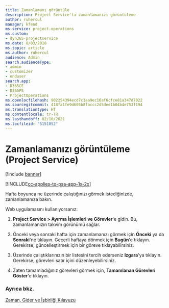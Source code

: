 ```yaml
---
title: Zamanlamanı görüntüle
description: Project Service'ta zamanlamanızı görüntüleme
author: ruhercul
manager: kfend
ms.service: project-operations
ms.custom:
- dyn365-projectservice
ms.date: 8/03/2018
ms.topic: article
ms.author: ruhercul
audience: Admin
search.audienceType:
- admin
- customizer
- enduser
search.app:
- D365CE
- D365PS
- ProjectOperations
ms.openlocfilehash: 902254394ecd7c1aa9ec16af6cfce81a347d7022
ms.sourcegitcommit: 418fa1fe9d605b8faccc2d5dee1b04b4e753f194
ms.translationtype: HT
ms.contentlocale: tr-TR
ms.lasthandoff: 02/10/2021
ms.locfileid: "5151052"
---
```

# <a name="view-your-schedule-project-service"></a>Zamanlamanızı görüntüleme (Project Service)

[!include [banner](../includes/psa-now-project-operations.md)]

[!INCLUDE[cc-applies-to-psa-app-1x-2x](../includes/cc-applies-to-psa-app-1x-2x.md)]

Hafta boyunca ne üzerinde çalıştığınızı görmek istediğinizde, zamanlamanıza bakın.  
  
 Web uygulamasını kullanıyorsanız:  
  
1.  **Project Service > Ayırma İşlemleri ve Görevler**'e gidin. Bu, zamanlamanızın takvim görünümü sağlar.  
  
2.  Önceki veya sonraki hafta için zamanlamanızı görmek için **Önceki** ya da **Sonraki**'ne tıklayın. Geçerli haftaya dönmek için **Bugün**'e tıklayın. Gerekirse, güncelleştirmek için bir göreve tıklayabilirsiniz.  
  
3.  Üzerinde çalıştıklarınızın bir listesini tercih ederseniz **Izgara**'ya tıklayın. Gerekirse, görevleri satır içini düzenleyebilirsiniz.  
  
4.  Zaten tamamladığınız görevleri görmek için, **Tamamlanan Görevleri Göster**'e tıklayın.  
  
### <a name="see-also"></a>Ayrıca bkz.  
 [Zaman, Gider ve İşbirliği Kılavuzu](../psa/time-expense-collaboration-guide.md)

